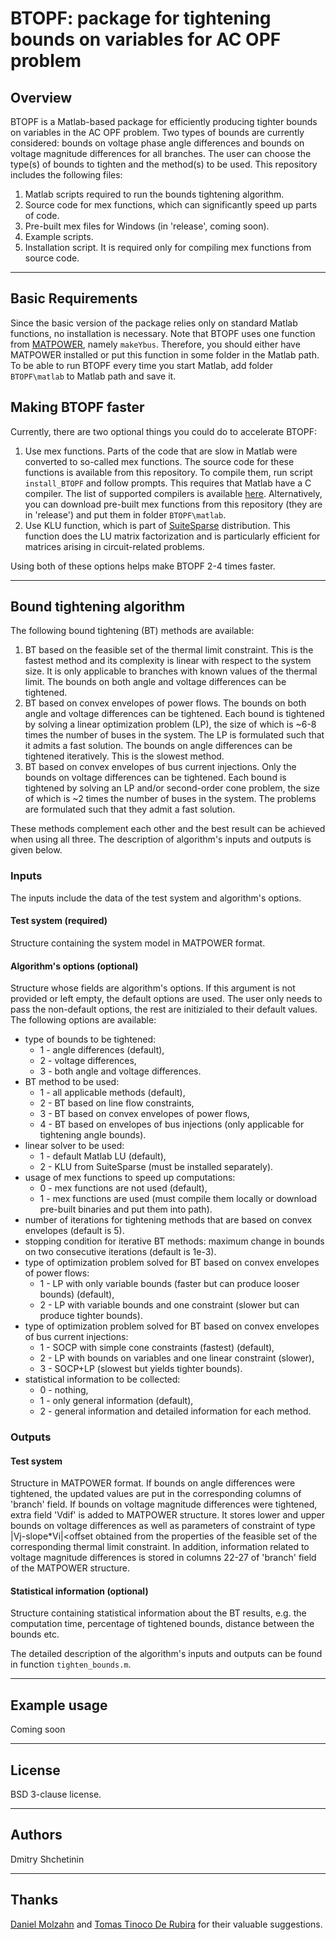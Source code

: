 # BTOPF: package for tightening bounds on variables for AC OPF problem

## Overview 
BTOPF is a Matlab-based package for efficiently producing tighter bounds on variables in the AC OPF problem. Two types of bounds 
are currently considered: bounds on voltage phase angle differences and bounds on voltage magnitude differences for all branches. 
The user can choose the type(s) of bounds to tighten and the method(s) to be used. This repository includes the following files:

1. Matlab scripts required to run the bounds tightening algorithm.
2. Source code for mex functions, which can significantly speed up parts of code.
3. Pre-built mex files for Windows (in 'release', coming soon).
4. Example scripts.
5. Installation script. It is required only for compiling mex functions from source code.

- - - -

## Basic Requirements
Since the basic version of the package relies only on standard Matlab functions, no installation is necessary. Note that BTOPF uses one 
function from [MATPOWER](http://www.pserc.cornell.edu/matpower/), namely `makeYbus`. Therefore, you should either have MATPOWER installed or put this function in some 
folder in the Matlab path. To be able to run BTOPF every time you start Matlab, add folder `BTOPF\matlab` to Matlab path and save it.


## Making BTOPF faster
Currently, there are two optional things you could do to accelerate BTOPF:

1. Use mex functions. Parts of the code that are slow in Matlab were converted to so-called mex functions. The source code for these 
functions is available from this repository. To compile them, run script `install_BTOPF` and follow prompts. This requires that Matlab 
have a C compiler. The list of supported compilers is available [here]( https://ch.mathworks.com/support/compilers.html). Alternatively,
you can download pre-built mex functions from this repository (they are in 'release') and put them in folder `BTOPF\matlab`.
2. Use KLU function, which is part of [SuiteSparse](http://faculty.cse.tamu.edu/davis/suitesparse.html) distribution. This function does 
the LU matrix factorization and is particularly efficient for matrices arising in circuit-related problems.

Using both of these options helps make BTOPF 2-4 times faster.

- - - -

## Bound tightening algorithm
The following bound tightening (BT) methods are available:

1. BT based on the feasible set of the thermal limit constraint. This is the fastest method and its complexity is linear with respect to 
the system size. It is only applicable to branches with known values of the thermal limit. The bounds on both angle and voltage differences 
can be tightened.
2. BT based on convex envelopes of power flows. The bounds on both angle and voltage differences can be tightened. Each bound is tightened by 
solving a linear optimization problem (LP), the size of which is ~6-8 times the number of buses in the system. The LP is formulated such that 
it admits a fast solution. The bounds on angle differences can be tightened iteratively. This is the slowest method.
3. BT based on convex envelopes of bus current injections. Only the bounds on voltage differences can be tightened. Each bound is tightened by 
solving an LP and/or second-order cone problem, the size of which is ~2 times the number of buses in the system. The problems are formulated such that 
they admit a fast solution.

These methods complement each other and the best result can be achieved when using all three. The description of algorithm's inputs and outputs 
is given below.

### Inputs
The inputs include the data of the test system and algorithm's options.

#### Test system (required)
Structure containing the system model in MATPOWER format.

#### Algorithm's options (optional)
Structure whose fields are algorithm's options. If this argument is not provided or left empty, the default options are used. The user only needs 
to pass the non-default options, the rest are initizialed to their default values. The following options are available:

- type of bounds to be tightened:
    - 1 - angle differences (default),
    - 2 - voltage differences,
    - 3 - both angle and voltage differences.
- BT method to be used:
    - 1 - all applicable methods (default),
    - 2 - BT based on line flow constraints,
    - 3 - BT based on convex envelopes of power flows,
    - 4 - BT based on envelopes of bus injections (only applicable for tightening angle bounds).
 - linear solver to be used:
    - 1 - default Matlab LU (default),
    - 2 - KLU from SuiteSparse (must be installed separately).
 - usage of mex functions to speed up computations:
    - 0 - mex functions are not used (default),
    - 1 - mex functions are used (must compile them locally or download pre-built binaries and put them into path).
 - number of iterations for tightening methods that are based on convex envelopes (default is 5).
 - stopping condition for iterative BT methods: maximum change in bounds on two consecutive iterations (default is 1e-3).
 - type of optimization problem solved for BT based on convex envelopes of power flows:
    - 1 - LP with only variable bounds (faster but can produce looser bounds)  (default),
    - 2 - LP with variable bounds and one constraint (slower but can produce tighter bounds).
 - type of optimization problem solved for BT based on convex envelopes of bus current injections:
    - 1 - SOCP with simple cone constraints (fastest) (default),
    - 2 - LP with bounds on variables and one linear constraint (slower),
    - 3 - SOCP+LP (slowest but yields tighter bounds).
 - statistical information to be collected:
    - 0 - nothing,
    - 1 - only general information (default),
    - 2 - general information and detailed information for each method.

### Outputs

#### Test system
Structure in MATPOWER format. If bounds on angle differences were tightened, the updated values are put in the corresponding columns of 'branch' field. 
If bounds on voltage magnitude differences were tightened, extra field 'Vdif' is added to MATPOWER structure. It stores lower and upper bounds on
voltage differences as well as parameters of constraint of type |Vj-slope*Vi|<offset obtained from the properties of the feasible set of the corresponding 
thermal limit constraint. In addition, information related to voltage magnitude differences is stored in columns 22-27 of 'branch' field of the MATPOWER structure. 

#### Statistical information (optional)
Structure containing statistical information about the BT results, e.g. the computation time, percentage of tightened bounds, distance between the bounds etc.

The detailed description of the algorithm's inputs and outputs can be found in function `tighten_bounds.m`.

- - - -

## Example usage
Coming soon

- - - -

## License
BSD 3-clause license.

- - - -

## Authors
Dmitry Shchetinin

- - - -

## Thanks
[Daniel Molzahn](https://molzahn.github.io/) and [Tomas Tinoco De Rubira](https://ttinoco.github.io/) for their valuable suggestions.

